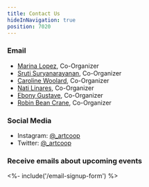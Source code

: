 ```yaml
---
title: Contact Us
hideInNavigation: true
position: 7020
---
```


### Email

- [Marina Lopez](mailto:marina@art.coop), Co-Organizer
- [Sruti Suryanarayanan](mailto:sruti@art.coop), Co-Organizer
- [Caroline Woolard](mailto:carolinewoolard@gmail.com), Co-Organizer
- [Nati Linares](mailto:nlinares@gmail.com), Co-Organizer
- [Ebony Gustave](mailto:cooperativejournal@gmail.com), Co-Organizer
- [Robin Bean Crane](mailto:k.bean.crane@gmail.com), Co-Organizer

### Social Media

- Instagram: [@\_artcoop](https://www.instagram.com/_artcoop/)
- Twitter: [@\_artcoop](https://twitter.com/_artcoop)

### Receive emails about upcoming events

<%- include('/email-signup-form') %>

